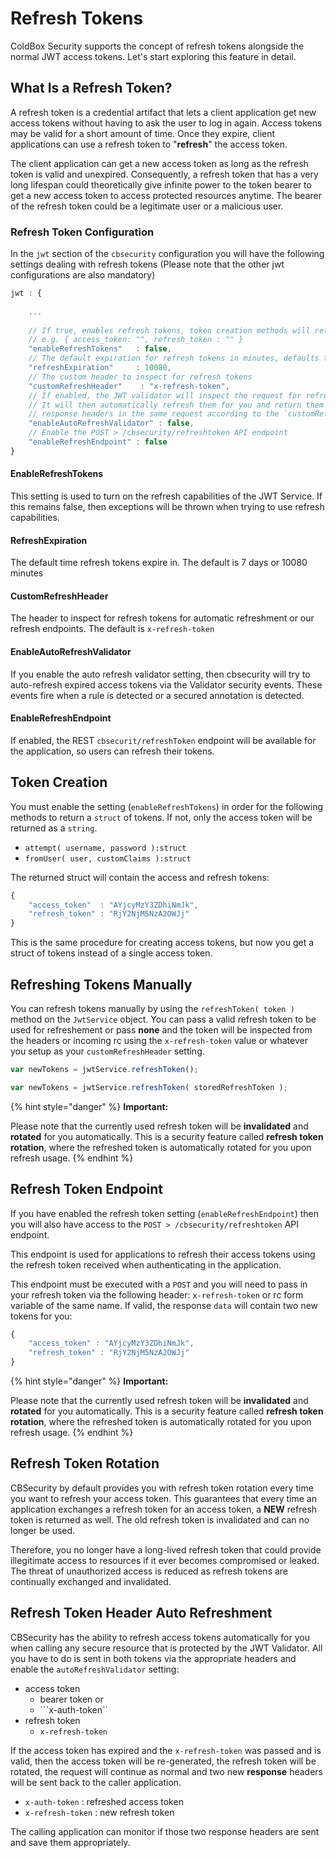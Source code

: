 # Refresh Tokens

ColdBox Security supports the concept of refresh tokens alongside the normal JWT access tokens.  Let's start exploring this feature in detail.

## What Is a Refresh Token?

A refresh token is a credential artifact that lets a client application get new access tokens without having to ask the user to log in again.  Access tokens may be valid for a short amount of time. Once they expire, client applications can use a refresh token to "**refresh**" the access token.

The client application can get a new access token as long as the refresh token is valid and unexpired. Consequently, a refresh token that has a very long lifespan could theoretically give infinite power to the token bearer to get a new access token to access protected resources anytime. The bearer of the refresh token could be a legitimate user or a malicious user.

### Refresh Token Configuration

In the `jwt` section of the `cbsecurity` configuration you will have the following settings dealing with refresh tokens \(Please note that the other jwt configurations are also mandatory\)

```javascript
jwt : {
    
    ...
    
    // If true, enables refresh tokens, token creation methods will return a struct instead of just an access token string
    // e.g. { access_token: "", refresh_token : "" }
    "enableRefreshTokens"   : false,
    // The default expiration for refresh tokens in minutes, defaults to 7 days
    "refreshExpiration"     : 10080,
    // The custom header to inspect for refresh tokens
    "customRefreshHeader"    : "x-refresh-token",
    // If enabled, the JWT validator will inspect the request for refresh tokens and expired access tokens
    // It will then automatically refresh them for you and return them back as 
    // response headers in the same request according to the `customRefreshHeader` and `customAuthHeader`
    "enableAutoRefreshValidator" : false,
    // Enable the POST > /cbsecurity/refreshtoken API endpoint
    "enableRefreshEndpoint" : false
}
```

#### EnableRefreshTokens

This setting is used to turn on the refresh capabilities of the JWT Service.  If this remains false, then exceptions will be thrown when trying to use refresh capabilities.

#### RefreshExpiration

The default time refresh tokens expire in.  The default is 7 days or 10080 minutes

#### CustomRefreshHeader

The header to inspect for refresh tokens for automatic refreshment or our refresh endpoints. The default is `x-refresh-token`

#### EnableAutoRefreshValidator

If you enable the auto refresh validator setting, then cbsecurity will try to auto-refresh expired access tokens via the Validator security events. These events fire when a rule is detected or a secured annotation is detected.

#### EnableRefreshEndpoint

If enabled, the REST `cbsecurit/refreshToken` endpoint will be available for the application, so users can refresh their tokens.

## Token Creation

You must enable the setting \(`enableRefreshTokens`\) in order for the following methods to return a `struct` of tokens. If not, only the access token will be returned as a `string`.

* `attempt( username, password ):struct`
* `fromUser( user, customClaims ):struct`

The returned struct will contain the access and refresh tokens:

```javascript
{
    "access_token"  : "AYjcyMzY3ZDhiNmJk",
    "refresh_token" : "RjY2NjM5NzA2OWJj"
}
```

This is the same procedure for creating access tokens, but now you get a struct of tokens instead of a single access token.

## Refreshing Tokens Manually

You can refresh tokens manually by using the `refreshToken( token )` method on the `JwtService` object. You can pass a valid refresh token to be used for refreshement or pass **none** and the token will be inspected from the headers or incoming rc using the `x-refresh-token` value or whatever you setup as your `customRefreshHeader` setting.

```javascript
var newTokens = jwtService.refreshToken();

var newTokens = jwtService.refreshToken( storedRefreshToken );
```

{% hint style="danger" %}
**Important:**  
  
Please note that the currently used refresh token will be **invalidated** and **rotated** for you automatically. This is a security feature called **refresh token rotation**, where the refreshed token is automatically rotated for you upon refresh usage.
{% endhint %}

## Refresh Token Endpoint

If you have enabled the refresh token setting \(`enableRefreshEndpoint`\) then you will also have access to the `POST > /cbsecurity/refreshtoken` API endpoint.

This endpoint is used for applications to refresh their access tokens using the refresh token received when authenticating in the application.

This endpoint must be executed with a `POST` and you will need to pass in your refresh token via the following header: `x-refresh-token` or rc form variable of the same name. If valid, the response `data` will contain two new tokens for you:

```javascript
{
    "access_token" : "AYjcyMzY3ZDhiNmJk",
    "refresh_token" : "RjY2NjM5NzA2OWJj"
}
```

{% hint style="danger" %}
**Important:**  
  
Please note that the currently used refresh token will be **invalidated** and **rotated** for you automatically. This is a security feature called **refresh token rotation**, where the refreshed token is automatically rotated for you upon refresh usage.
{% endhint %}

## Refresh Token Rotation

CBSecurity by default provides you with refresh token rotation every time you want to refresh your access token. This guarantees that every time an application exchanges a refresh token for an access token, a **NEW** refresh token is returned as well. The old refresh token is invalidated and can no longer be used.

Therefore, you no longer have a long-lived refresh token that could provide illegitimate access to resources if it ever becomes compromised or leaked. The threat of unauthorized access is reduced as refresh tokens are continually exchanged and invalidated.

## Refresh Token Header Auto Refreshment

CBSecurity has the ability to refresh access tokens automatically for you when calling any secure resource that is protected by the JWT Validator. All you have to do is sent in both tokens via the appropriate headers and enable the `autoRefreshValidator` setting:

* access token
  * bearer token or
  * ```x-auth-token``
* refresh token
  * `x-refresh-token`

If the access token has expired and the `x-refresh-token` was passed and is valid, then the access token will be re-generated, the refresh token will be rotated, the request will continue as normal and two new **response** headers will be sent back to the caller application.

* `x-auth-token` : refreshed access token
* `x-refresh-token` : new refresh token

The calling application can monitor if those two response headers are sent and save them appropriately.

